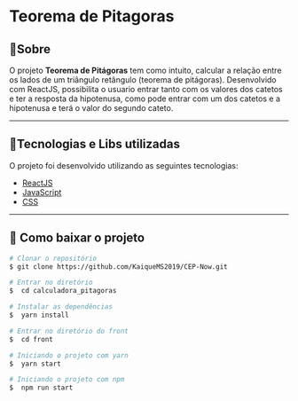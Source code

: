<h1>
    Teorema de Pitagoras
</h1>

## 🔖Sobre

O projeto **Teorema de Pitágoras** tem como intuito, calcular a relação entre os lados de um
triângulo retângulo (teorema de pitágoras). Desenvolvido com ReactJS, possibilita o usuario entrar tanto com os valores dos catetos e ter a resposta da hipotenusa, como pode entrar com um dos catetos e a hipotenusa e terá o valor do segundo cateto. 


---

## 🚀Tecnologias e Libs utilizadas

O projeto foi desenvolvido utilizando as seguintes tecnologias:

- [ReactJS](https://reactjs.org)
- [JavaScript](https://developer.mozilla.org/pt-BR/docs/Web/JavaScript)
- [CSS](https://developer.mozilla.org/pt-BR/docs/Web/CSS)

---

## 📁 Como baixar o projeto

```bash
# Clonar o repositório
$ git clone https://github.com/KaiqueMS2019/CEP-Now.git

# Entrar no diretório
$  cd calculadora_pitagoras

# Instalar as dependências
$  yarn install

# Entrar no diretório do front
$  cd front

# Iniciando o projeto com yarn
$  yarn start

# Iniciando o projeto com npm
$  npm run start
